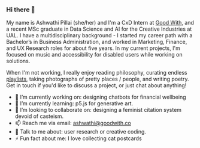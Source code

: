 ### Hi there 👋 

My name is Ashwathi Pillai (she/her) and I'm a CxD Intern at [Good With](https://goodwith.co/), and a recent MSc graduate in Data Science and AI for the Creative Industries at UAL. I have a multidisciplinary background - I started my career path with a Bachelor’s in Business Administration, and worked in Marketing, Finance, and UX Research roles for about five years. In my current projects, I'm focused on music and accessibility for disabled users while working on solutions. 

When I'm not working, I really enjoy reading philosophy, curating endless [playlists](https://open.spotify.com/user/w7iydxkqga5ljab2c7smt3wic), taking photographs of pretty places / people, and writing poetry. Get in touch if you'd like to discuss a project, or just chat about anything! 



- 🔭 I’m currently working on: designing chatbots for financial wellbeing
- 🌱 I’m currently learning: p5.js for generative art. 
- 👯 I’m looking to collaborate on: designing a feminist citation system devoid of casteism. 
- 📫 Reach me via email: ashwathi@goodwith.co 
- 💬 Talk to me about: user research or creative coding. 
- ⚡ Fun fact about me: I love collecting cat postcards

<br />
